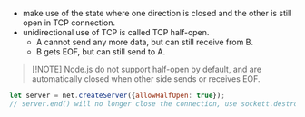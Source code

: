 - make use of the state where one direction is closed and the other is still open in TCP connection.
- unidirectional use of TCP is called TCP half-open.
	- A cannot send any more data, but can still receive from B.
	- B gets EOF, but can still send to A.
>[!NOTE] Node.js do not support half-open by default, and are automatically closed when other side sends or receives EOF.
```javascript
let server = net.createServer({allowHalfOpen: true});
// server.end() will no longer close the connection, use sockett.destroy()
```
